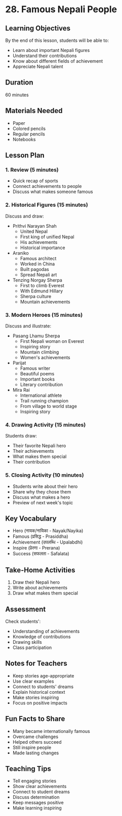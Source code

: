 # 28. Famous Nepali People

## Learning Objectives

By the end of this lesson, students will be able to:

- Learn about important Nepali figures
- Understand their contributions
- Know about different fields of achievement
- Appreciate Nepali talent

## Duration

60 minutes

## Materials Needed

- Paper
- Colored pencils
- Regular pencils
- Notebooks

## Lesson Plan

### 1. Review (5 minutes)

- Quick recap of sports
- Connect achievements to people
- Discuss what makes someone famous

### 2. Historical Figures (15 minutes)

Discuss and draw:

- Prithvi Narayan Shah
    - United Nepal
    - First king of unified Nepal
    - His achievements
    - Historical importance
- Araniko
    - Famous architect
    - Worked in China
    - Built pagodas
    - Spread Nepali art
- Tenzing Norgay Sherpa
    - First to climb Everest
    - With Edmund Hillary
    - Sherpa culture
    - Mountain achievements

### 3. Modern Heroes (15 minutes)

Discuss and illustrate:

- Pasang Lhamu Sherpa
    - First Nepali woman on Everest
    - Inspiring story
    - Mountain climbing
    - Women's achievements
- Parijat
    - Famous writer
    - Beautiful poems
    - Important books
    - Literary contribution
- Mira Rai
    - International athlete
    - Trail running champion
    - From village to world stage
    - Inspiring story

### 4. Drawing Activity (15 minutes)

Students draw:

- Their favorite Nepali hero
- Their achievements
- What makes them special
- Their contribution

### 5. Closing Activity (10 minutes)

- Students write about their hero
- Share why they chose them
- Discuss what makes a hero
- Preview of next week's topic

## Key Vocabulary

- Hero (नायक/नायिका - Nayak/Nayika)
- Famous (प्रसिद्ध - Prasiddha)
- Achievement (उपलब्धि - Upalabdhi)
- Inspire (प्रेरणा - Prerana)
- Success (सफलता - Safalata)

## Take-Home Activities

1. Draw their Nepali hero
2. Write about achievements
3. Draw what makes them special

## Assessment

Check students':

- Understanding of achievements
- Knowledge of contributions
- Drawing skills
- Class participation

## Notes for Teachers

- Keep stories age-appropriate
- Use clear examples
- Connect to students' dreams
- Explain historical context
- Make stories inspiring
- Focus on positive impacts

## Fun Facts to Share

- Many became internationally famous
- Overcame challenges
- Helped others succeed
- Still inspire people
- Made lasting changes

## Teaching Tips

- Tell engaging stories
- Show clear achievements
- Connect to student dreams
- Discuss determination
- Keep messages positive
- Make learning inspiring